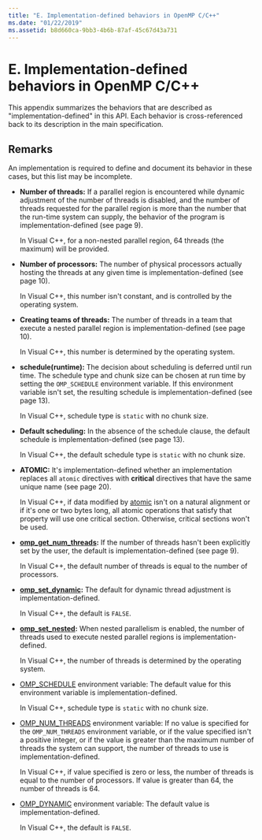 ```yaml
---
title: "E. Implementation-defined behaviors in OpenMP C/C++"
ms.date: "01/22/2019"
ms.assetid: b8d660ca-9bb3-4b6b-87af-45c67d43a731
---
```

# E. Implementation-defined behaviors in OpenMP C/C++

This appendix summarizes the behaviors that are described as "implementation-defined" in this API.  Each behavior is cross-referenced back to its description in the main specification.

## Remarks

An implementation is required to define and document its behavior in these cases, but this list may be incomplete.

- **Number of threads:** If a parallel region is encountered while dynamic adjustment of the number of threads is disabled, and the number of threads requested for the parallel region is more than the number that the run-time system can supply, the behavior of the program is implementation-defined (see page 9).

   In Visual C++, for a non-nested parallel region, 64 threads (the maximum) will be provided.

- **Number of processors:** The number of physical processors actually hosting the threads at any given time is implementation-defined (see page 10).

   In Visual C++, this number isn't constant, and is controlled by the operating system.

- **Creating teams of threads:** The number of threads in a team that execute a nested parallel region is implementation-defined (see page 10).

   In Visual C++, this number is determined by the operating system.

- **schedule(runtime):** The decision about scheduling is deferred until run time. The schedule type and chunk size can be chosen at run time by setting the `OMP_SCHEDULE` environment variable. If this environment variable isn't set, the resulting schedule is implementation-defined (see page 13).

   In Visual C++, schedule type is `static` with no chunk size.

- **Default scheduling:** In the absence of the schedule clause, the default schedule is implementation-defined (see page 13).

   In Visual C++, the default schedule type is `static` with no chunk size.

- **ATOMIC:** It's implementation-defined whether an implementation replaces all `atomic` directives with **critical** directives that have the same unique name (see page 20).

   In Visual C++, if data modified by [atomic](../../parallel/openmp/reference/atomic.md) isn't on a natural alignment or if it's one or two bytes long, all atomic operations that satisfy that property will use one critical section. Otherwise, critical sections won't be used.

- **[omp_get_num_threads](3-1-2-omp-get-num-threads-function.md):** If the number of threads hasn't been explicitly set by the user, the default is implementation-defined (see page 9).

   In Visual C++, the default number of threads is equal to the number of processors.

- **[omp_set_dynamic](3-1-7-omp-set-dynamic-function.md):** The default for dynamic thread adjustment is implementation-defined.

   In Visual C++, the default is `FALSE`.

- **[omp_set_nested](3-1-9-omp-set-nested-function.md):** When nested parallelism is enabled, the number of threads used to execute nested parallel regions is implementation-defined.

   In Visual C++, the number of threads is determined by the operating system.

- [OMP_SCHEDULE](4-1-omp-schedule.md) environment variable: The default value for this environment variable is implementation-defined.

   In Visual C++, schedule type is `static` with no chunk size.

- [OMP_NUM_THREADS](4-2-omp-num-threads.md) environment variable: If no value is specified for the `OMP_NUM_THREADS` environment variable, or if the value specified isn't a positive integer, or if the value is greater than the maximum number of threads the system can support, the number of threads to use is implementation-defined.

   In Visual C++, if value specified is zero or less, the number of threads is equal to the number of processors.  If value is greater than 64, the number of threads is 64.

- [OMP_DYNAMIC](4-3-omp-dynamic.md) environment variable: The default value is implementation-defined.

   In Visual C++, the default is `FALSE`.